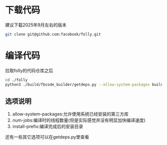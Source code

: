 # 下载代码
建议下载2025年9月左右的版本
```bash
git clone git@github.com:facebook/folly.git
```

# 编译代码
拉取folly的代码仓库之后

```bash
cd ./folly
python3 ./build/fbcode_builder/getdeps.py --allow-system-packages build --num-jobs 8 --install-prefix /usr/local
```
## 选项说明
1. allow-system-packages:允许使用系统已经安装的第三方库
2. num-jobs:编译时的线程数量(但是实际感觉并没有明显加快编译速度)
3. install-prefix:编译完成后的安装目录

还有一些其它选项可以在getdeps.py里查看
